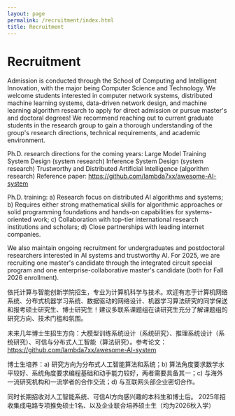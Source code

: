 ```yaml
---
layout: page
permalink: /recruitment/index.html
title: Recruitment
---
```


# Recruitment

Admission is conducted through the School of Computing and Intelligent Innovation, with the major being Computer Science and Technology. We welcome students interested in computer network systems, distributed machine learning systems, data-driven network design, and machine learning algorithm research to apply for direct admission or pursue master's and doctoral degrees! We recommend reaching out to current graduate students in the research group to gain a thorough understanding of the group's research directions, technical requirements, and academic environment.

Ph.D. research directions for the coming years: Large Model Training System Design (system research) Inference System Design (system research) Trustworthy and Distributed Artificial Intelligence (algorithm research) Reference paper: https://github.com/lambda7xx/awesome-AI-system

Ph.D. training: a) Research focus on distributed AI algorithms and systems; b) Requires either strong mathematical skills for algorithmic approaches or solid programming foundations and hands-on capabilities for systems-oriented work; c) Collaboration with top-tier international research institutions and scholars; d) Close partnerships with leading internet companies.

We also maintain ongoing recruitment for undergraduates and postdoctoral researchers interested in AI systems and trustworthy AI.
For 2025, we are recruiting one master's candidate through the integrated circuit special program and one enterprise-collaborative master's candidate (both for Fall 2026 enrollment).

依托计算与智能创新学院招生，专业为计算机科学与技术。欢迎有志于计算机网络系统、分布式机器学习系统、数据驱动的网络设计、机器学习算法研究的同学保送和报考硕士研究生、博士研究生！建议多联系课题组在读研究生充分了解课题组的研究方向、技术门槛和氛围。

未来几年博士生招生方向：大模型训练系统设计（系统研究）、推理系统设计（系统研究）、可信与分布式人工智能（算法研究）。参考论文：https://github.com/lambda7xx/awesome-AI-system

博士生培养：a) 研究方向为分布式人工智能算法和系统；b) 算法角度要求数学水平较好、系统角度要求编程基础和动手能力较好，两者需要具备其一；c) 与海外一流研究机构和一流学者的合作交流；d) 与互联网头部企业密切合作。

同时长期招收对人工智能系统、可信AI方向感兴趣的本科生和博士后。
2025年招收集成电路专项推免硕士1名、以及企业联合培养硕士生（均为2026秋入学）

